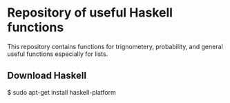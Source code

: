 # Repository of useful Haskell functions
This repository contains functions for trignometery, probability, and general useful functions especially for lists.
## Download Haskell
$ sudo apt-get install haskell-platform
